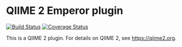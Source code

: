 # QIIME 2 Emperor plugin

[![Build Status](https://travis-ci.org/qiime2/q2-emperor.svg?branch=master)](https://travis-ci.org/qiime2/q2-emperor)
[![Coverage Status](https://coveralls.io/repos/github/qiime2/q2-emperor/badge.svg?branch=master)](https://coveralls.io/github/qiime2/q2-emperor?branch=master)

This is a QIIME 2 plugin. For details on QIIME 2, see https://qiime2.org.
